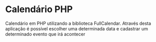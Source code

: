 # Calendário PHP

Calendário em PHP utilizando a biblioteca FullCalendar.
Através desta aplicação é possível escolher uma determinada data e cadastrar um determinado evento que irá acontecer
